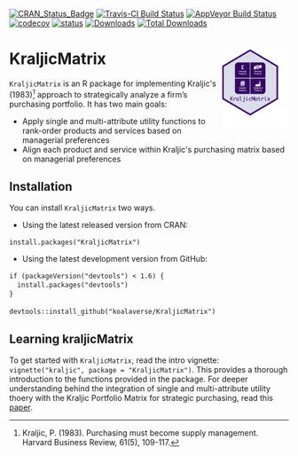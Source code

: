 [![CRAN_Status_Badge](http://www.r-pkg.org/badges/version/KraljicMatrix)](https://cran.r-project.org/package=KraljicMatrix)
[![Travis-CI Build Status](https://travis-ci.org/koalaverse/KraljicMatrix.svg?branch=master)](https://travis-ci.org/koalaverse/KraljicMatrix) 
[![AppVeyor Build Status](https://ci.appveyor.com/api/projects/status/github/koalaverse/KraljicMatrix?branch=master&svg=true)](https://ci.appveyor.com/project/koalaverse/KraljicMatrix) [![codecov](https://codecov.io/gh/koalaverse/KraljicMatrix/branch/master/graph/badge.svg)](https://codecov.io/gh/koalaverse/KraljicMatrix)
[![status](http://joss.theoj.org/papers/10.21105/joss.00170/status.svg)](http://joss.theoj.org/papers/10.21105/joss.00170)
[![Downloads](http://cranlogs.r-pkg.org/badges/KraljicMatrix)](http://cranlogs.r-pkg.org/badges/KraljicMatrix)
[![Total Downloads](http://cranlogs.r-pkg.org/badges/grand-total/KraljicMatrix)](http://cranlogs.r-pkg.org/badges/grand-total/KraljicMatrix)


# KraljicMatrix <img src="tools/kraljicmatrix_logo.png" align="right" width="120" height="139" />
 
`KraljicMatrix` is an R package for implementing Kraljic's (1983)[^kraljic] approach to strategically analyze a firm’s purchasing portfolio.  It has two main goals:

- Apply single and multi-attribute utility functions to rank-order products and services based on managerial preferences
- Align each product and service within Kraljic's purchasing matrix based on managerial preferences


## Installation

You can install `KraljicMatrix` two ways.

- Using the latest released version from CRAN:

```
install.packages("KraljicMatrix")
```

- Using the latest development version from GitHub:

```
if (packageVersion("devtools") < 1.6) {
  install.packages("devtools")
}

devtools::install_github("koalaverse/KraljicMatrix")
```

## Learning kraljicMatrix

To get started with `KraljicMatrix`, read the intro vignette: `vignette("kraljic", package = "KraljicMatrix")`.  This provides a thorough introduction to the functions provided in the package.  For deeper understanding behind the integration of single and multi-attribute utility thoery with the Kraljic Portfolio Matrix for strategic purchasing, read this [paper](https://www.dropbox.com/s/izxw97rjcu8e2t6/Article%20Submitted%20-%20Revised%20%282016-12-13.docx?dl=0).




[^kraljic]: Kraljic, P. (1983). Purchasing must become supply management. Harvard Business Review, 61(5), 109-117.
